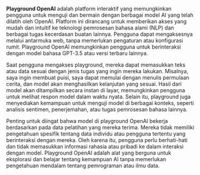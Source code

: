 **Playground OpenAI** adalah platform interaktif yang memungkinkan pengguna untuk menguji dan bermain dengan berbagai model AI yang telah dilatih oleh OpenAI. Platform ini dirancang untuk memberikan akses yang mudah dan intuitif ke teknologi pemrosesan bahasa alami (NLP) dan berbagai tugas kecerdasan buatan lainnya. Pengguna dapat mengaksesnya melalui antarmuka web, tanpa memerlukan pengaturan atau konfigurasi rumit. Playground OpenAI memungkinkan pengguna untuk berinteraksi dengan model bahasa GPT-3.5 atau versi terbaru lainnya.

Saat pengguna mengakses playground, mereka dapat memasukkan teks atau data sesuai dengan jenis tugas yang ingin mereka lakukan. Misalnya, saya ingin membuat puisi, saya dapat memulai dengan menulis permulaan cerita, dan model akan menghasilkan kelanjutan yang sesuai. Hasil dari model akan ditampilkan secara instan di layar, memungkinkan pengguna untuk melihat respon model dalam waktu nyata. Selain itu, playground juga menyediakan kemampuan untuk menguji model di berbagai konteks, seperti analisis sentimen, penerjemahan, atau tugas pemrosesan bahasa lainnya.

Penting untuk diingat bahwa model di playground OpenAI bekerja berdasarkan pada data pelatihan yang mereka terima. Mereka tidak memiliki pengetahuan spesifik tentang data individu atau pengguna tertentu yang berinteraksi dengan mereka. Oleh karena itu, pengguna perlu berhati-hati dan tidak memasukkan informasi rahasia atau pribadi ke dalam interaksi dengan model. Playground OpenAI adalah alat yang berguna untuk eksplorasi dan belajar tentang kemampuan AI tanpa memerlukan pengetahuan mendalam tentang pemrograman atau ilmu data.